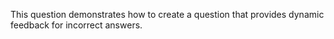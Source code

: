 This question demonstrates how to create a question that provides dynamic feedback for incorrect answers.

